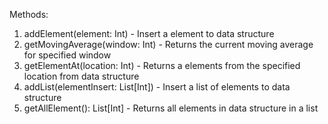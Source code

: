 Methods:

1. addElement(element: Int) -             Insert a element to data structure
2. getMovingAverage(window: Int) -		Returns the current moving average for specified window	
3. getElementAt(location: Int) -			Returns a elements from the specified location from data structure
4. addList(elementInsert: List[Int]) -	Insert a list of elements to data structure
5. getAllElement(): List[Int] -			Returns all elements in data structure in a list